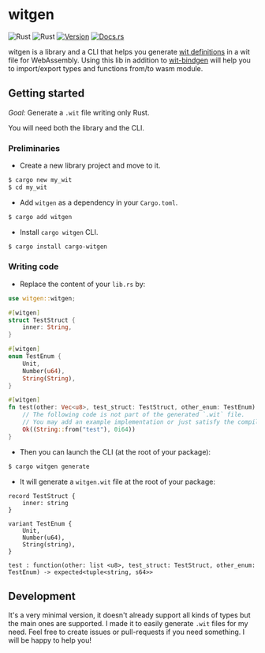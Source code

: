 # witgen

![Rust](https://img.shields.io/badge/rust-stable-brightgreen.svg)
![Rust](https://github.com/bnjjj/witgen/workflows/Rust/badge.svg)
[![Version](https://img.shields.io/crates/v/witgen.svg)](https://crates.io/crates/witgen)
[![Docs.rs](https://docs.rs/witgen/badge.svg)](https://docs.rs/witgen)

witgen is a library and a CLI that helps you generate [wit definitions](https://github.com/bytecodealliance/wit-bindgen/blob/main/WIT.md) in a wit file for WebAssembly. Using this lib in addition to [wit-bindgen](https://github.com/bytecodealliance/wit-bindgen) will help you to import/export types and functions from/to wasm module.

## Getting started

*Goal:* Generate a `.wit` file writing only Rust.

You will need both the library and the CLI. 

### Preliminaries

- Create a new library project and move to it.

```bash
$ cargo new my_wit
$ cd my_wit
```


- Add `witgen` as a dependency in your `Cargo.toml`.

```bash
$ cargo add witgen
```

- Install `cargo witgen` CLI.

```bash
$ cargo install cargo-witgen
```

### Writing code

- Replace the content of your `lib.rs` by:

```rust
use witgen::witgen;

#[witgen]
struct TestStruct {
    inner: String,
}

#[witgen]
enum TestEnum {
    Unit,
    Number(u64),
    String(String),
}

#[witgen]
fn test(other: Vec<u8>, test_struct: TestStruct, other_enum: TestEnum) -> Result<(String, i64), String> {
    // The following code is not part of the generated `.wit` file.
    // You may add an example implementation or just satisfy the compiler with a `todo!()`.
    Ok((String::from("test"), 0i64)) 
}
```

- Then you can launch the CLI (at the root of your package):

```bash
$ cargo witgen generate
```

- It will generate a `witgen.wit` file at the root of your package:

```wit
record TestStruct {
    inner: string
}

variant TestEnum {
    Unit,
	Number(u64),
	String(string),
}

test : function(other: list <u8>, test_struct: TestStruct, other_enum: TestEnum) -> expected<tuple<string, s64>>
```

## Development

It's a very minimal version, it doesn't already support all kinds of types but the main ones are supported. I made it to easily generate `.wit` files for my need. Feel free to create issues or pull-requests if you need something. I will be happy to help you!
